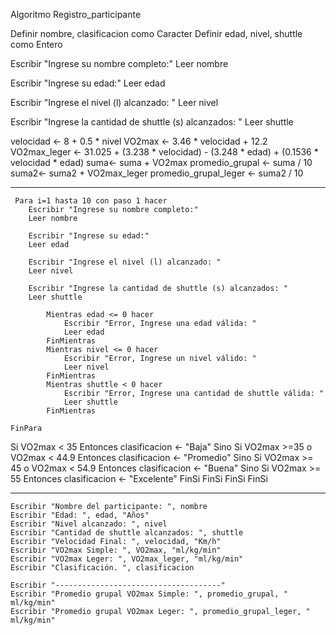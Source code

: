 Algoritmo Registro_participante

Definir nombre, clasificacion como Caracter
Definir edad, nivel, shuttle como Entero

Escribir "Ingrese su nombre completo:"
Leer nombre

Escribir "Ingrese su edad:"
Leer edad   

Escribir "Ingrese el nivel (l) alcanzado: " 
Leer nivel

Escribir "Ingrese la cantidad de shuttle (s) alcanzados: "
Leer shuttle


velocidad <- 8 + 0.5 * nivel
VO2max <- 3.46 * velocidad + 12.2
VO2max_leger <- 31.025 + (3.238 * velocidad) - (3.248 * edad) + (0.1536 * velocidad * edad)
suma<- suma + VO2max
promedio_grupal <- suma / 10
suma2<- suma2 + VO2max_leger
promedio_grupal_leger <- suma2 / 10
   
---------------------------------------------------
     Para i=1 hasta 10 con paso 1 hacer
        Escribir "Ingrese su nombre completo:"
        Leer nombre

        Escribir "Ingrese su edad:"
        Leer edad   

        Escribir "Ingrese el nivel (l) alcanzado: " 
        Leer nivel

        Escribir "Ingrese la cantidad de shuttle (s) alcanzados: "
        Leer shuttle

            Mientras edad <= 0 hacer
                Escribir "Error, Ingrese una edad válida: "
                Leer edad
            FinMientras
            Mientras nivel <= 0 hacer
                Escribir "Error, Ingrese un nivel válido: "
                Leer nivel
            FinMientras
            Mientras shuttle < 0 hacer
                Escribir "Error, Ingrese una cantidad de shuttle válida: "
                Leer shuttle
            FinMientras

    FinPara     


 Si VO2max < 35 Entonces
            clasificacion <- "Baja"
        Sino
            Si VO2max >=35 o VO2max < 44.9 Entonces
                clasificacion <- "Promedio"
            Sino
                Si VO2max >= 45 o VO2max < 54.9 Entonces
                    clasificacion <- "Buena"
                Sino
                    Si VO2max >= 55  Entonces
                        clasificacion <- "Excelente"
                    FinSi
                FinSi
            FinSi
        FinSi

---------------------------------------------------
    Escribir "Nombre del participante: ", nombre
    Escribir "Edad: ", edad, "Años"
    Escribir "Nivel alcanzado: ", nivel
    Escribir "Cantidad de shuttle alcanzados: ", shuttle
    Escribir "Velocidad Final: ", velocidad, "Km/h"
    Escribir "VO2max Simple: ", VO2max, "ml/kg/min"
    Escribir "VO2max Leger: ", VO2max_leger, "ml/kg/min"
    Escribir "Clasificación. ", clasificacion
       
    Escribir "-------------------------------------"
    Escribir "Promedio grupal VO2max Simple: ", promedio_grupal, " ml/kg/min"
    Escribir "Promedio grupal VO2max Leger: ", promedio_grupal_leger, " ml/kg/min"
    